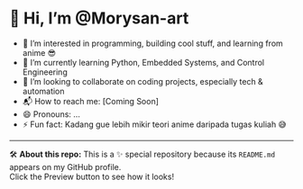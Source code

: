 # 👋 Hi, I’m @Morysan-art

- 👀 I’m interested in programming, building cool stuff, and learning from anime 😎
- 🌱 I’m currently learning Python, Embedded Systems, and Control Engineering
- 🤝 I’m looking to collaborate on coding projects, especially tech & automation
- 📬 How to reach me: [Coming Soon]
- 😄 Pronouns: ...
- ⚡ Fun fact: Kadang gue lebih mikir teori anime daripada tugas kuliah 😅

---

🛠️ **About this repo:**
This is a ✨ special repository because its `README.md` appears on my GitHub profile.  
Click the Preview button to see how it looks!
